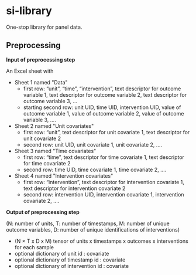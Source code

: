 # si-library
One-stop library for panel data.

## Preprocessing

**Input of preprocessing step**

An Excel sheet with

- Sheet 1 named "Data"
  - first row: “unit”, “time”, “intervention”, text descriptor for outcome variable 1, text descriptor for outcome variable 2, text descriptor for outcome variable 3, …
  - starting second row: unit UID, time UID, intervention UID, value of outcome variable 1, value of outcome variable 2, value of outcome variable 3, ....
- Sheet 2 named "Unit covariates"
  - first row: “unit”, text descriptor for unit covariate 1, text descriptor for unit covariate 2
  - second row: unit UID, unit covariate 1, unit covariate 2, ....
- Sheet 3 named "Time covariates"
  - first row: “time”, text descriptor for time covariate 1, text descriptor for time covariate 2
  - second row: time UID, time covariate 1, time covariate 2, ....
- Sheet 4 named "Intervention covariates"
  - first row: “intervention”, text descriptor for intervention covariate 1, text descriptor for intervention covariate 2
  - second row: intervention UID, intervention covariate 1, intervention covariate 2, ....

**Output of preprocessing step**

(N: number of units, T: number of timestamps, M: number of unique outcome variables, D: number of unique identifications of interventions)

- (N × T x D x M) tensor of units x timestamps x outcomes x interventions for each sample
- optional dictionary of unit id : covariate
- optional dictionary of timestamp id : covariate
- optional dictionary of intervention id : covariate

